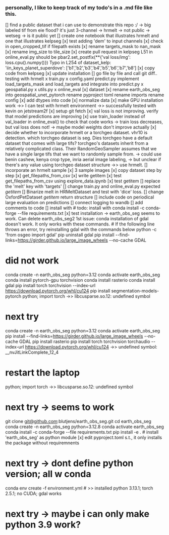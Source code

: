 ### personally, I like to keep track of my todo's in a .md file like this.
[] find a public dataset that i can use to demonstrate this repo :/
    -> big labeled tif from eie flood? it's just 3-channel
    -> hrmelt -> not public
    -> wetseg -> is it public yet
[] create one notebook that illustrates hrmelt and one that illustrates kelpseg
[x] test adding 'dem' to input channels
[x] check in open_cropped_tif if filepath exists
[x] rename targets_mask to nan_mask
[x] rename img_size to tile_size
[x] create pull request in kelpseg
    L51 in online_eval.py should be
        pbar2.set_postfix(**{'val loss/img': loss.cpu().numpy()})
    Typo in L254 of dataset_kelp: 'iin_keys_planet_superdove': ['b1','b2','b3','b4','b5','b6','b7','b8']
[x] copy code from kelpseg
    [x] update installation 
    [] go file by file and call git diff.. testing with hrmelt
        x train.py
        x config.yaml
        predict.py
            implement load_targets_mask and load_targets and integrate into predict.py
        x geospatial.py
        x utils.py
        x online_eval
    [x] dataset
[x] rename earth_obs_seg into geospatial_unet_pytorch
    rename pyproject toml
    rename imports
    rename config
[x] add dtypes into code
[x] normalize data
[x] make GPU installation work ->> I can test with hrmelt environment ->> successfully tested with kevin on jetstream2f
[x] setup git fetch
[x] val loss is not improving. verify that model predictions are improving
    [x] use train_loader instead of val_loader in online_eval() to check that code works
    -> train loss decreases, but val loss does not!
    -> maybe model weights don't improve actually
[x] decide whether to incorporate hrmelt or a torchgeo dataset. vhr10 is detection. which torchgeo dataset is seg. Dies torchgeo have a default dataset that comes with large tifs? torchgeo's datasets inherit from a relatively complicated class. Their RandomGeoSampler assumes that we have a single large tifs that we want to randomly sample from.
    -> could use benin cashew, kenya crop type, inria aerial image labeling, 
    -> but unclear if there's any value using torchgeo dataset structure
    ->> use hrmelt.
[] incorporate an hrmelt sample
    [x] 3 sample images
    [x] copy dataset step by step
        [x] get_filepaths_from_csv
        [x] write getitem
    [x] test get_filepaths_from_csv using explore_data.ipynb
    [x] test getitem
    [] replace the 'melt' key with 'targets'
    [] change train.py and online_eval.py expected _getitem_
    [] Binarize melt in HRMeltDataset and test with 'dice' loss. 
    [] change OxfordPetDataset _getitem_ return structure
[] include code on periodical large evaluation on predictions
[] connect logging to wandb
[] add comments to code
[] install with # todo: install with conda install -c conda-forge --file requirements.txt
[x] test installation -> earth_obs_seg seems to work. Can delete earth_obs_seg2
    1st issue: conda installation of gdal doesn't work. It only works with these commands.
    # If the following line throws an error, try reinstalling gdal with the commands below
    python -c 'from osgeo import gdal'
    pip uninstall gdal
    pip install --find-links=https://girder.github.io/large_image_wheels --no-cache GDAL

# did not work
conda create -n earth_obs_seg python=3.12
conda activate earth_obs_seg
conda install pytorch-gpu torchvision
conda install rasterio
conda install gdal
pip install torch torchvision --index-url https://download.pytorch.org/whl/cu124
pip install segmentation-models-pytorch
python; import torch ->> libcusparse.so.12: undefined symbol
# next try
conda create -n earth_obs_seg python=3.12
conda activate earth_obs_seg
pip install --find-links=https://girder.github.io/large_image_wheels --no-cache GDAL
pip install rasterio
pip install torch torchvision torchaudio --index-url https://download.pytorch.org/whl/cu124
->> undefined symbol: __nvJitLinkComplete_12_4
# restart the laptop
python; import torch ->> libcusparse.so.12: undefined symbol
# next try -> seems to work 
git clone git@github.com:blutjens/earth_obs_seg.git
cd earth_obs_seg
conda create -n earth_obs_seg python=3.12.8
conda activate earth_obs_seg
conda install -c conda-forge --file requirements.txt
pip install -e . # install 'earth_obs_seg' as python module
[x] edit pyproject.toml s.t., it only installs the package without requiremnents
# next try -> dont define python version; all w conda
conda env create -f environment.yml # >> installed python 3.13.1; torch 2.5.1; no CUDA; gdal works
# next try -> maybe i can only make python 3.9 work?